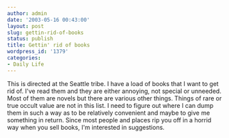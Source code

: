 ```yaml
---
author: admin
date: '2003-05-16 00:43:00'
layout: post
slug: gettin-rid-of-books
status: publish
title: Gettin' rid of books
wordpress_id: '1379'
categories:
- Daily Life
---
```


This is directed at the Seattle tribe. I have a load of books that I
want to get rid of. I've read them and they are either annoying, not
special or unneeded. Most of them are novels but there are various other
things. Things of rare or true occult value are not in this list. I need
to figure out where I can dump them in such a way as to be relatively
convenient and maybe to give me something in return. Since most people
and places rip you off in a horrid way when you sell books, I'm
interested in suggestions.
